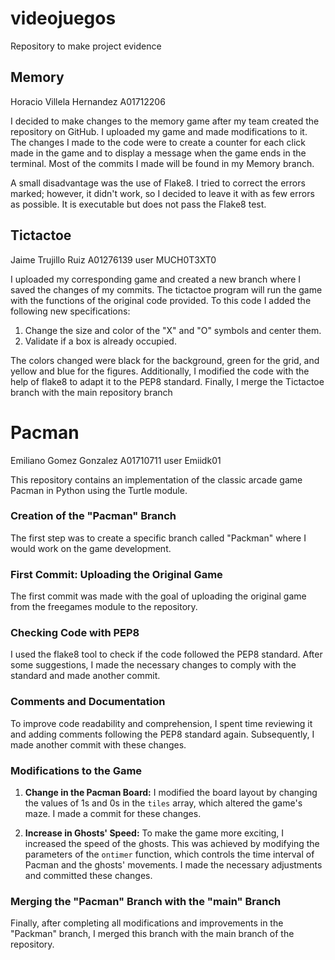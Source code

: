 # videojuegos
Repository to make project evidence
## Memory
Horacio Villela Hernandez A01712206

I decided to make changes to the memory game after my team created the repository on GitHub. I uploaded my game and made modifications to it. The changes I made to the code were to create a counter for each click made in the game and to display a message when the game ends in the terminal. Most of the commits I made will be found in my Memory branch.

A small disadvantage was the use of Flake8. I tried to correct the errors marked; however, it didn't work, so I decided to leave it with as few errors as possible. It is executable but does not pass the Flake8 test.
## Tictactoe
Jaime Trujillo Ruiz A01276139 user MUCH0T3XT0

I uploaded my corresponding game and created a new branch where I saved the changes of my commits.
The tictactoe program will run the game with the functions of the original code provided. To this code I added the following new specifications:
1. Change the size and color of the "X" and "O" symbols and center them.
2. Validate if a box is already occupied.

The colors changed were black for the background, green for the grid, and yellow and blue for the figures.
Additionally, I modified the code with the help of flake8 to adapt it to the PEP8 standard.
Finally, I merge the Tictactoe branch with the main repository branch

# Pacman
Emiliano Gomez Gonzalez A01710711 user Emiidk01

This repository contains an implementation of the classic arcade game Pacman in Python using the Turtle module. 

### Creation of the "Pacman" Branch

The first step was to create a specific branch called "Packman" where I would work on the game development.

### First Commit: Uploading the Original Game

The first commit was made with the goal of uploading the original game from the freegames module to the repository.

### Checking Code with PEP8

I used the flake8 tool to check if the code followed the PEP8 standard. After some suggestions, I made the necessary changes to comply with the standard and made another commit.

### Comments and Documentation

To improve code readability and comprehension, I spent time reviewing it and adding comments following the PEP8 standard again. Subsequently, I made another commit with these changes.

### Modifications to the Game

1. **Change in the Pacman Board:**
   I modified the board layout by changing the values of 1s and 0s in the `tiles` array, which altered the game's maze. I made a commit for these changes.

2. **Increase in Ghosts' Speed:**
   To make the game more exciting, I increased the speed of the ghosts. This was achieved by modifying the parameters of the `ontimer` function, which controls the time interval of Pacman and the ghosts' movements. I made the necessary adjustments and committed these changes.

### Merging the "Pacman" Branch with the "main" Branch

Finally, after completing all modifications and improvements in the "Packman" branch, I merged this branch with the main branch of the repository.


